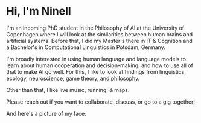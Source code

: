 # Hi, I'm Ninell

I'm an incoming PhD student in the Philosophy of AI at the University of Copenhagen where I will look at the similarities between human brains and artificial systems. Before that, I did my Master's there in IT & Cognition and a Bachelor's in Computational Linguistics in Potsdam, Germany. 

I'm broadly interested in using human language and language models to learn about human cooperation and decision-making, and how to use all of that to make AI go well. For this, I like to look at findings from linguistics, ecology, neuroscience, game theory, and philosophy. 

Other than that, I like live music, running, & maps.

Please reach out if you want to collaborate, discuss, or go to a gig together!

And here's a picture of my face:
